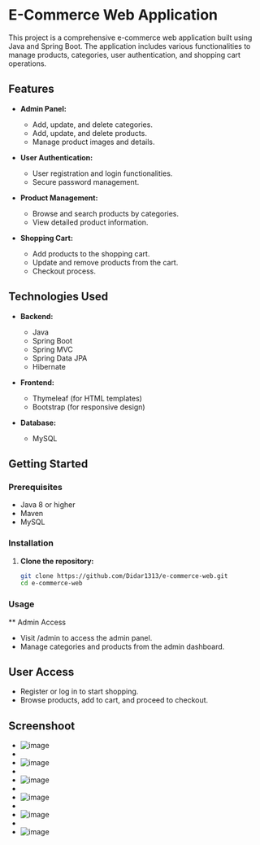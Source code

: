 # E-Commerce Web Application

This project is a comprehensive e-commerce web application built using Java and Spring Boot. The application includes various functionalities to manage products, categories, user authentication, and shopping cart operations.

## Features

- **Admin Panel:**
  - Add, update, and delete categories.
  - Add, update, and delete products.
  - Manage product images and details.

- **User Authentication:**
  - User registration and login functionalities.
  - Secure password management.

- **Product Management:**
  - Browse and search products by categories.
  - View detailed product information.

- **Shopping Cart:**
  - Add products to the shopping cart.
  - Update and remove products from the cart.
  - Checkout process.

## Technologies Used

- **Backend:**
  - Java
  - Spring Boot
  - Spring MVC
  - Spring Data JPA
  - Hibernate

- **Frontend:**
  - Thymeleaf (for HTML templates)
  - Bootstrap (for responsive design)

- **Database:**
  - MySQL

## Getting Started

### Prerequisites

- Java 8 or higher
- Maven
- MySQL

### Installation

1. **Clone the repository:**
   ```sh
   git clone https://github.com/Didar1313/e-commerce-web.git
   cd e-commerce-web

### Usage

** Admin Access

- Visit /admin to access the admin panel.
- Manage categories and products from the admin dashboard.

## User Access

- Register or log in to start shopping.
- Browse products, add to cart, and proceed to checkout.

## Screenshoot

- ![image](https://github.com/Didar1313/eCommerce-web/assets/73778140/26508c73-f159-4b64-b451-ac455e944cd5)
- 
- ![image](https://github.com/Didar1313/eCommerce-web/assets/73778140/5e7d4395-b825-4c00-aac7-2d718c73c821)
- 
- ![image](https://github.com/Didar1313/eCommerce-web/assets/73778140/cb0a8e61-828d-4562-893e-4e1d9c9540fc)
- 
- ![image](https://github.com/Didar1313/eCommerce-web/assets/73778140/f103b408-295f-48e2-b05b-78afae606bc3)
- 
- ![image](https://github.com/Didar1313/eCommerce-web/assets/73778140/e91ac612-11fa-4bd6-872c-8d59cf1699bf)
- 
- ![image](https://github.com/Didar1313/eCommerce-web/assets/73778140/13a4401f-4cb6-4bf0-a940-0051ef417465)

